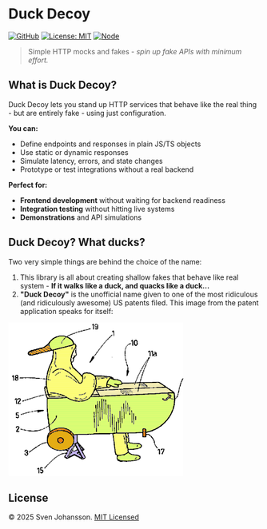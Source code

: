 # Duck Decoy

[![GitHub](https://img.shields.io/badge/GitHub-svjson%2Fduck--decoy-blue?logo=github)](https://github.com/svjson/duck-decoy)
[![License: MIT](https://img.shields.io/badge/license-MIT-green.svg)](LICENSE)
[![Node](https://img.shields.io/node/v/heedjs)](https://www.npmjs.com/package/heedjs)

> Simple HTTP mocks and fakes - *spin up fake APIs with minimum effort.*

## What is Duck Decoy?

Duck Decoy lets you stand up HTTP services that behave like the real thing - but are entirely fake - using just configuration.  

**You can:**

- Define endpoints and responses in plain JS/TS objects
- Use static or dynamic responses
- Simulate latency, errors, and state changes
- Prototype or test integrations without a real backend

**Perfect for:**

- **Frontend development** without waiting for backend readiness
- **Integration testing** without hitting live systems
- **Demonstrations** and API simulations


## Duck Decoy? What ducks?

Two very simple things are behind the choice of the name:

1. This library is all about creating shallow fakes that behave like real system - **If it walks like a duck, and quacks like a duck...**
2. **"Duck Decoy"** is the unofficial name given to one of the most ridiculous (and ridiculously awesome) US patents filed. This image from the patent application speaks for itself:

![Duck decoy](https://raw.githubusercontent.com/svjson/duck-decoy/master/readme-assets/duck-decoy-contraption.png)

## License

© 2025 Sven Johansson. [MIT Licensed](./LICENSE)

